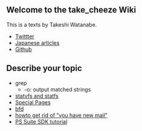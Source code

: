 ## Welcome to the take_cheeze Wiki
This is a texts by Takeshi Watanabe.

* [Twittter](http://twitter.com/take_cheeze)
* [Japanese articles](http://qiita.com/take_cheeze)
* [Github](https://github.com/take-cheeze)

## Describe your topic
* grep
  * -o: output matched strings
* [statvfs and statfs](http://stackoverflow.com/questions/1653163/difference-between-statvfs-and-statfs-system-calls)
* [Special Pages](http://community.wikia.com/wiki/Help:Special_pages)
* [bfd](http://sourceware.org/binutils/docs/bfd/)
* [howto get rid of "you have new mail"](http://superuser.com/questions/149282/safely-get-rid-of-you-have-new-mail-in-var-mail-on-a-mac)
* [PS Suite SDK tutorial](http://yahoolkuso.blog100.fc2.com/blog-entry-2494.html)
